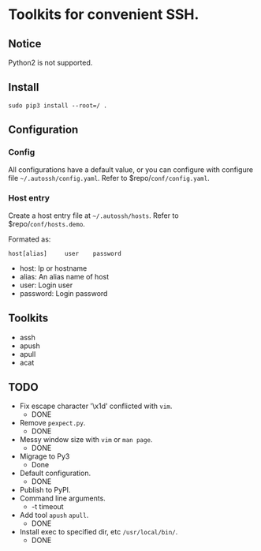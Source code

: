Toolkits for convenient SSH.
=====================================

## Notice

Python2 is not supported.

## Install


`sudo pip3 install --root=/ .`

## Configuration

### Config

All configurations have a default value, or you can configure with configure file `~/.autossh/config.yaml`. Refer to \$repo/`conf/config.yaml`.


### Host entry 
Create a host entry file at `~/.autossh/hosts`. Refer to \$repo/`conf/hosts.demo`.

Formated as:

```
host[alias]     user    password
```

- host: Ip or hostname
- alias: An alias name of host
- user: Login user
- password: Login password

## Toolkits

- assh
- apush
- apull
- acat


## TODO

- Fix escape character '\x1d' conflicted with `vim`.
    + DONE
- Remove `pexpect.py`.
    + DONE
- Messy window size with `vim` or `man page`.
    + DONE
- Migrage to Py3
    + Done
- Default configuration.
    + DONE
- Publish to PyPI.
- Command line arguments.
    + -t timeout
- Add tool `apush` `apull`.
    + DONE
- Install exec to specified dir, etc `/usr/local/bin/`.
    + DONE
